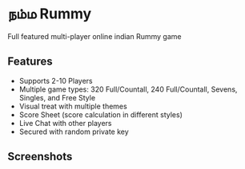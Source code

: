 # நம்ம Rummy 
Full featured multi-player online indian Rummy game 

## Features
- Supports 2-10 Players 
- Multiple game types: 320 Full/Countall, 240 Full/Countall, Sevens, Singles, and Free Style 
- Visual treat with multiple themes 
- Score Sheet (score calculation in different styles) 
- Live Chat with other players 
- Secured with random private key 

## Screenshots 
